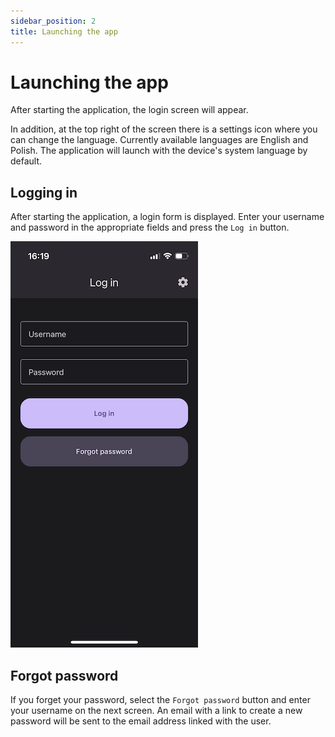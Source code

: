 ```yaml
---
sidebar_position: 2
title: Launching the app
---
```


# Launching the app

After starting the application, the login screen will appear. 

In addition, at the top right of the screen there is a settings icon where you can change the language. Currently available languages are English and Polish. The application will launch with the device's system language by default.

## Logging in

After starting the application, a login form is displayed. Enter your username and password in the appropriate fields and press the `Log in` button.

![Login screen](./img/login-screen.png)

## Forgot password

If you forget your password, select the `Forgot password` button and enter your username on the next screen. An email with a link to create a new password will be sent to the email address linked with the user.

